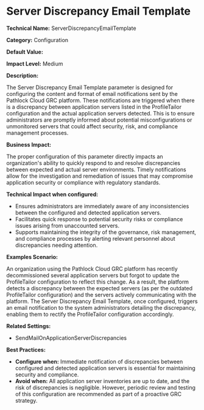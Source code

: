 # Server Discrepancy Email Template

**Technical Name:** ServerDiscrepancyEmailTemplate

**Category:** Configuration

**Default Value:** 

**Impact Level:** Medium

**Description:**

The Server Discrepancy Email Template parameter is designed for configuring the content and format of email notifications sent by the Pathlock Cloud GRC platform. These notifications are triggered when there is a discrepancy between application servers listed in the ProfileTailor configuration and the actual application servers detected. This is to ensure administrators are promptly informed about potential misconfigurations or unmonitored servers that could affect security, risk, and compliance management processes.

**Business Impact:**

The proper configuration of this parameter directly impacts an organization's ability to quickly respond to and resolve discrepancies between expected and actual server environments. Timely notifications allow for the investigation and remediation of issues that may compromise application security or compliance with regulatory standards.

**Technical Impact when configured:**

- Ensures administrators are immediately aware of any inconsistencies between the configured and detected application servers.
- Facilitates quick response to potential security risks or compliance issues arising from unaccounted servers.
- Supports maintaining the integrity of the governance, risk management, and compliance processes by alerting relevant personnel about discrepancies needing attention.

**Examples Scenario:**

An organization using the Pathlock Cloud GRC platform has recently decommissioned several application servers but forgot to update the ProfileTailor configuration to reflect this change. As a result, the platform detects a discrepancy between the expected servers (as per the outdated ProfileTailor configuration) and the servers actively communicating with the platform. The Server Discrepancy Email Template, once configured, triggers an email notification to the system administrators detailing the discrepancy, enabling them to rectify the ProfileTailor configuration accordingly.

**Related Settings:** 

- SendMailOnApplicationServerDiscrepancies

**Best Practices:** 

- **Configure when:** Immediate notification of discrepancies between configured and detected application servers is essential for maintaining security and compliance.
- **Avoid when:** All application server inventories are up to date, and the risk of discrepancies is negligible. However, periodic review and testing of this configuration are recommended as part of a proactive GRC strategy.